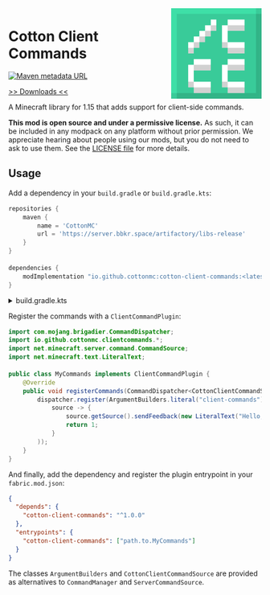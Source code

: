 <img src="icon.png" align="right" width="180px"/>

# Cotton Client Commands

[![Maven metadata URL](https://img.shields.io/maven-metadata/v/https/server.bbkr.space:8081/artifactory/libs-release/io/github/cottonmc/cotton-client-commands/maven-metadata.xml.svg)](https://server.bbkr.space:8081/artifactory/libs-release/io/github/cottonmc/cotton-client-commands)

[>> Downloads <<](https://github.com/CottonMC/ClientCommands/releases)

A Minecraft library for 1.15 that adds support for client-side commands.

**This mod is open source and under a permissive license.** As such, it can be included in any modpack on any platform without prior permission. We appreciate hearing about people using our mods, but you do not need to ask to use them. See the [LICENSE file](LICENSE) for more details.

## Usage

Add a dependency in your `build.gradle` or `build.gradle.kts`:

```groovy
repositories {
    maven {
        name = 'CottonMC'
        url = 'https://server.bbkr.space/artifactory/libs-release'
    }
}

dependencies {
    modImplementation "io.github.cottonmc:cotton-client-commands:<latest version>"
}
```

<details>
    <summary>build.gradle.kts</summary><p>
    
```kotlin
repositories {
    maven {
        name = "CottonMC"
        url = uri("https://server.bbkr.space/artifactory/libs-release")
    }
}

dependencies {
    modImplementation("io.github.cottonmc:cotton-client-commands:<latest version>")
}
```
</details>

Register the commands with a `ClientCommandPlugin`:

```java
import com.mojang.brigadier.CommandDispatcher;
import io.github.cottonmc.clientcommands.*;
import net.minecraft.server.command.CommandSource;
import net.minecraft.text.LiteralText;

public class MyCommands implements ClientCommandPlugin {
    @Override
    public void registerCommands(CommandDispatcher<CottonClientCommandSource> dispatcher) {
        dispatcher.register(ArgumentBuilders.literal("client-commands").executes(
            source -> {
                source.getSource().sendFeedback(new LiteralText("Hello, world!"));
                return 1;
            }
        ));
    }
}
```

And finally, add the dependency and register the plugin entrypoint in your `fabric.mod.json`:

```json
{
  "depends": {
    "cotton-client-commands": "^1.0.0"
  },
  "entrypoints": {
    "cotton-client-commands": ["path.to.MyCommands"]
  }
}
```

The classes `ArgumentBuilders` and `CottonClientCommandSource` are provided as
alternatives to `CommandManager` and `ServerCommandSource`. 
